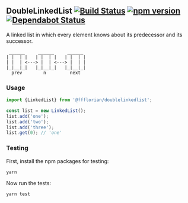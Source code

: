 ## DoubleLinkedList [![Build Status](https://action-badges.now.sh/ffflorian/DoubleLinkedList)](https://github.com/ffflorian/DoubleLinkedList/actions/) [![npm version](https://img.shields.io/npm/v/@ffflorian/doublelinkedlist.svg?style=flat)](https://www.npmjs.com/package/@ffflorian/doublelinkedlist) [![Dependabot Status](https://api.dependabot.com/badges/status?host=github&repo=ffflorian/DoubleLinkedList)](https://dependabot.com)

A linked list in which every element knows about its predecessor and its successor.

```
 ______     ______     ______
| |  | |   | |  | |   | |  | |
| |  | <---> |  | <---> |  | |
|_|__|_|   |_|__|_|   |_|__|_|
  prev        n         next
```

### Usage

```ts
import {LinkedList} from '@ffflorian/doublelinkedlist';

const list = new LinkedList();
list.add('one');
list.add('two');
list.add('three');
list.get(0); // 'one'
```

### Testing

First, install the npm packages for testing:

```
yarn
```

Now run the tests:

```
yarn test
```
